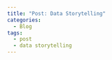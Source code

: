 ```yaml
---
title: "Post: Data Storytelling"
categories:
  - Blog
tags:
  - post
  - data storytelling
---
```



